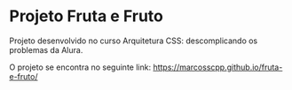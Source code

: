 # Projeto Fruta e Fruto

Projeto desenvolvido no curso Arquitetura CSS: descomplicando os problemas da Alura.

O projeto se encontra no seguinte link:
https://marcosscpp.github.io/fruta-e-fruto/
